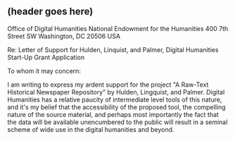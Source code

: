 (header goes here)
------------------

Office of Digital Humanities
National Endowment for the Humanities
400 7th Street SW
Washington, DC 20506
USA

Re: Letter of Support for Hulden, Linquist, and Palmer, Digital Humanities Start-Up Grant Application

To whom it may concern:

I am writing to express my ardent support for the project "A Raw-Text Historical Newspaper Repository" by Hulden, Lingquist, and Palmer. Digital Humanities has a relative paucity of intermediate level tools of this nature, and it's my belief that the accessibility of the proposed tool, the compelling nature of the source material, and perhaps most importantly the fact that the data will be available unencumbered to the public will result in a seminal scheme of wide use in the digital humanities and beyond. 

